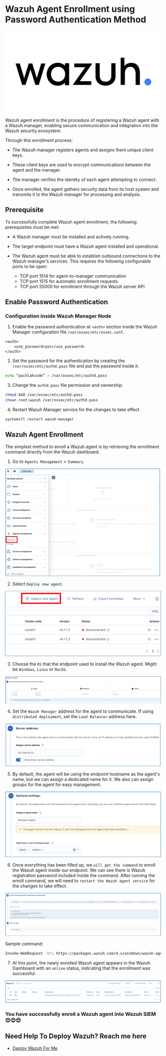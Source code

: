 # Wazuh Agent Enrollment using Password Authentication Method

![wazuh_logo](src/wazuh_logo.png)

Wazuh agent enrollment is the procedure of registering a Wazuh agent with a Wazuh manager, enabling secure communication and integration into the Wazuh security ecosystem.

Through this enrollment process:

* The Wazuh manager registers agents and assigns them unique client keys.

* These client keys are used to encrypt communications between the agent and the manager.

* The manager verifies the identity of each agent attempting to connect.

* Once enrolled, the agent gathers security data from its host system and transmits it to the Wazuh manager for processing and analysis.

## Prerequisite

To successfully complete Wazuh agent enrollment, the following prerequisites must be met:

* A Wazuh manager must be installed and actively running.

* The target endpoint must have a Wazuh agent installed and operational.

* The Wazuh agent must be able to establish outbound connections to the Wazuh manager’s services. This requires the following configurable ports to be open:

    * TCP port 1514 for agent-to-manager communication
    * TCP port 1515 for automatic enrollment requests
    * TCP port 55000 for enrollment through the Wazuh server API

## Enable Password Authentication

### Configuration inside Wazuh Manager Node

1. Enable the password authentication at `<auth>` section inside the Wazuh Manager configuration file `/var/ossec/etc/ossec.conf`.

```
<auth>
    <use_password>yes</use_password>
</auth>
```

2. Set the password for the authentication by creating the
`/var/ossec/etc/authd.pass` file and put the password inside it.

```bash
echo “packlahcode” > /var/ossec/etc/authd.pass
```

3. Change the `authd.pass` file permission and ownership.

```bash
chmod 640 /var/ossec/etc/authd.pass
chown root:wazuh /var/ossec/etc/authd.pass
```

4. Restart Wazuh Manager service for the changes to take effect.

```bash
systemctl restart wazuh-manager
```

## Wazuh Agent Enrollment

The simplest method to enroll a Wazuh agent is by retrieving the enrollment command directly from the Wazuh dashboard.

1. Go to `Agents Management` > `Summary`.

![enroll1](src/enroll1.png)

2. Select `Deploy new agent`.

![enroll2](src/enroll2.png)

3. Choose the `OS` that the endpoint used to install the Wazuh agent. Might be `Windows`, `Linux` or `MacOS`.

![enroll3](src/enroll3.png)

4. Set the `Wazuh Manager` address for the agent to communicate. If using `distributed deployment`, set the `Load Balancer` address here.

![enroll4](src/enroll4.png)

5. By default, the agent will be using the endpoint hostname as the agent's name, but we can assign a dedicated name for it. We also can assign groups for the agent for easy management.

![enroll5](src/enroll5.png)

6. Once everything has been filled up, we `will get the command` to enroll the Wazuh agent inside our endpoint. We can see there is Wazuh registration password included inside the command. After running the enroll command, we will need to `restart the Wazuh agent service` for the changes to take effect.

![enroll6](src/enroll6.png)

Sample command:

```sh
Invoke-WebRequest -Uri https://packages.wazuh.com/4.x/windows/wazuh-agent-4.11.2-1.msi -OutFile $env:tmp\wazuh-agent; msiexec.exe /i $env:tmp\wazuh-agent /q WAZUH_MANAGER='192.168.100.10' WAZUH_REGISTRATION_PASSWORD='testing123' WAZUH_AGENT_GROUP='default,windows' WAZUH_AGENT_NAME='Windows-Agent'
```

7. At this point, the newly enrolled Wazuh agent appears in the Wazuh Dashboard with an `online` status, indicating that the enrollment was successful.

![enroll7](src/enroll7.png)

### You have successfully enroll a Wazuh agent into Wazuh SIEM 😍😍😍

## Need Help To Deploy Wazuh? Reach me here

  * [Deploy Wazuh For Me](https://www.fiverr.com/packlah/install-wazuh-siem-for-you?context_referrer=tailored_homepage_perseus&source=recently_viewed_gigs&ref_ctx_id=e68c8431b0214894a1726eb5d672a5d6&context=recommendation&pckg_id=1&pos=1&context_alg=recently_viewed&seller_online=true&imp_id=55407c12-acb7-480d-9ad6-3d480322d433) 